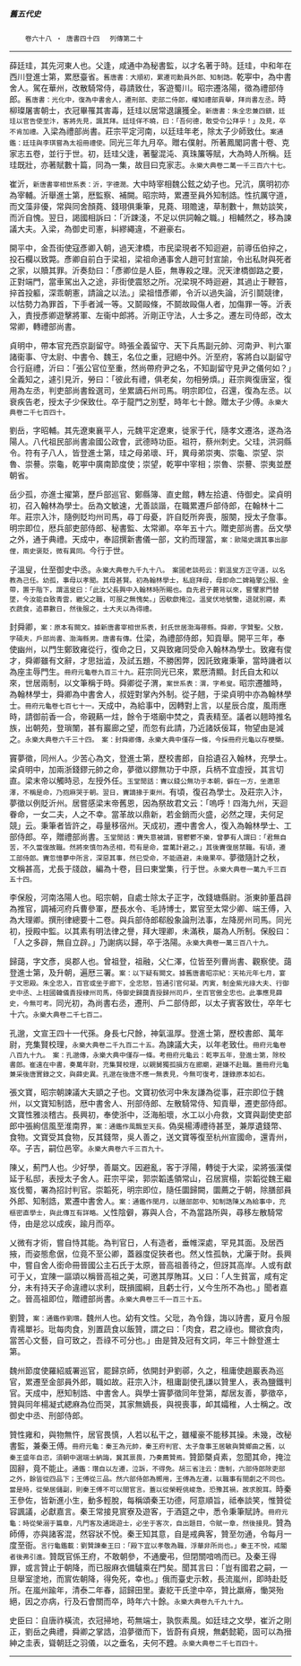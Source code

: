 

##### 舊五代史
　　`卷六十八 ‧ 唐書四十四`
　`列傳第二十`

* * *

薛廷珪，其先河東人也。父逢，咸通中為秘書監，以才名著于時。廷珪，中和年在西川登進士第，累厯臺省。`舊唐書：大順初，累遷司勳員外郎、知制誥。`乾寕中，為中書舍人。駕在華州，改散騎常侍，尋請致仕，客遊蜀川。昭宗遷洛陽，徵為禮部侍郎。`舊唐書：光化中，復為中書舍人，遷刑部、吏部二侍郎，權知禮部貢舉，拜尚書左丞。`時柳璨屠害朝士，衣冠畢罹其害毒，廷珪以居常退讓獲全。`新唐書：朱全忠兼四鎮，廷珪以官告使至汴，客將先見，諷其拜。廷珪佯不曉，曰：「吾何德，敢受令公拜乎！」及見，卒不肯加禮。`入梁為禮部尚書。莊宗平定河南，以廷珪年老，除太子少師致仕。`案通鑑：廷珪與李琪嘗為太祖冊禮使。`同光三年九月卒。贈右僕射。所著鳳閣詞書十卷、克家志五卷，並行于世。初，廷珪父逢，著鑿混沌、真珠簾等賦，大為時人所稱。廷珪既壯，亦著賦數十篇，同為一集，故目曰克家志。`永樂大典卷二萬一千三百六十七。`

崔沂，`新唐書宰相世系表：沂，字德潤。`大中時宰相魏公鉉之幼子也。兄沆，廣明初亦為宰輔。沂舉進士第，厯監察、補闕。昭宗時，累遷至員外知制誥。性抗厲守道，而文藻非優，常與同舍顏蕘、錢珝俱秉筆，見蕘、珝贍速，草制數十，無妨談笑，而沂自愧。翌日，謁國相訴曰：「沂踈淺，不足以供詞翰之職。」相輔然之，移為諫議大夫。入梁，為御史司憲，糾繆繩違，不避豪右。

開平中，金吾街使寇彥卿入朝，過天津橋，市民梁現者不知迴避，前導伍伯捽之，投石欄以致斃。彥卿自前白于梁祖，梁祖命通事舍人趙可封宣諭，令出私財與死者之家，以贖其罪。沂奏劾曰：「彥卿位是人臣，無專殺之理。況天津橋御路之要，正對端門，當車駕出入之途，非街使震怒之所。况梁現不時迴避，其過止于鞭笞，捽首投軀，深乖朝憲，請論之以法。」梁祖惜彥卿，令沂以過失論，沂引鬬競律，以怙勢力為罪首，下手者減一等。又鬬毆條，不鬬故毆傷人者，加傷罪一等。沂表入，責授彥卿遊擊將軍、左衞中郎將。沂剛正守法，人士多之。遷左司侍郎，改太常卿，轉禮部尚書。

貞明中，帶本官充西京副留守。時張全義留守、天下兵馬副元帥、河南尹、判六軍諸衞事、守太尉、中書令、魏王，名位之重，冠絕中外。沂至府，客將白以副留守合行庭禮，沂曰：「張公官位至重，然尚帶府尹之名，不知副留守見尹之儀何如？」全義知之，遽引見沂，勞曰：「彼此有禮，俱老矣，勿相勞煩。」莊宗興復唐室，復用為左丞，判吏部尚書銓選司，坐累謫石州司馬。明宗即位，召還，復為左丞。以衰疾告老，授太子少保致仕。卒于龍門之別墅，時年七十餘。贈太子少傅。`永樂大典卷二千七百四十。`

劉岳，字昭輔。其先遼東襄平人，元魏平定遼東，徙家于代，隨孝文遷洛，遂為洛陽人。八代祖民部尚書渝國公政會，武德時功臣。祖符，蔡州刺史。父珪，洪洞縣令。符有子八人，皆登進士第，珪之母弟瓌、玕，異母弟崇夷、崇龜、崇望、崇魯、崇謩。崇龜，乾寕中廣南節度使；崇望，乾寕中宰相；崇魯、崇謩、崇夷並歷朝省。

岳少孤，亦進士擢第，歷戶部巡官、鄭縣簿、直史館，轉左拾遺、侍御史。梁貞明初，召入翰林為學士。岳為文敏速，尤善談諧，在職累遷戶部侍郎，在翰林十二年。莊宗入汴，隨例貶均州司馬，尋丁母憂，許自貶所奔喪，服闋，授太子詹事。明宗即位，厯兵部吏部侍郎、秘書監、太常卿。卒年五十六。贈吏部尚書。岳文學之外，通于典禮。天成中，奉詔撰新書儀一部，文約而理當，`案：歐陽史謂其事出鄙俚，兩史褒貶，微有異同。`今行于世。

子溫叟，仕至御史中丞。`永樂大典卷九千九十八。　案國老談苑云：劉溫叟方正守道，以名教為己任。幼孤，事母以孝聞。其母甚賢。初為翰林學士，私庭拜母，母即命二婢箱擎公服、金帶，置于階下，謂溫叟曰：「此汝父長興中入翰林時所賜也。自先君子薨背以來，嘗懼家門替墜，今汝能自致青雲，繼父之職，可服之無愧矣。」因欷歔掩泣。溫叟伏地號慟，退就別寢，素衣蔬食，追慕數日，然後服之，士大夫以為得禮。`

封舜卿，`案：原本有闕文。據新唐書宰相世系表，封氏世居渤海蓚縣。舜卿，字贊聖。父敖，字碩夫，戶部尚書、渤海縣男。唐書有傳。`仕梁，為禮部侍郎，知貢舉。開平三年，奉使幽州，以門生鄭致雍從行，復命之日，又與致雍同受命入翰林為學士。致雍有俊才，舜卿雖有文辭，才思拙澁，及試五題，不勝困弊，因託致雍秉筆，當時譏者以為座主辱門生。`冊府元龜卷九百三十九。`莊宗同光已來，累厯清顯。封氏自太和以來，世居兩制，以文筆稱于時。舜卿從子渭，`案世系表：渭，字希叟。`昭宗遷雒時，為翰林學士，舜卿為中書舍人，叔姪對掌內外制。從子翹，于梁貞明中亦為翰林學士。`冊府元龜卷七百七十一。`天成中，為給事中，因轉對上言，以星辰合度，風雨應時，請御前香一合，帝親爇一炷，餘令于塔廟中焚之，貴表精至。議者以翹時推名族，出朝苑，登瑣闈，甚有巖廊之望，而忽有此請，乃近諸妖佞耳，物望由是減之。`永樂大典卷六千三十四。　案：封舜卿傳，永樂大典中僅存一條，今採冊府元龜以存梗槩。`

竇夢徵，同州人。少苦心為文，登進士第，歷校書郎，自拾遺召入翰林，充學士。梁貞明中，加兩浙錢鏐元帥之命，夢徵以鏐無功于中原，兵柄不宜虛授，其言切直。梁末帝以觸時忌，左授外任。`玉堂閒話：竇以錢公無功于本朝，僻在一方，坐邀恩澤，不稱是命，乃抱麻哭于朝。翌日，竇謫掾于東州。`有頃，復召為學士。及莊宗入汴，夢徵以例貶沂州。居嘗感梁末帝舊恩，因為祭故君文云：「嗚呼！四海九州，天迴眷命，一女二夫，人之不幸。當革故以鼎新，若金銷而火盛，必然之理，夫何足競」云。秉筆者皆許之，尋量移宿州。天成初，遷中書舍人，復入為翰林學士、工部侍郎。卒，贈禮部尚書。`玉堂閒話：竇失意被謫，嘗鬱鬱不樂，曾夢有人謂曰：「君無自苦，不久當復故職。然將來慎勿為丞相，苟有是命，當萬計避之。」其後竇復居禁職。有頃，遷工部侍郎。竇忽憶夢中所言，深惡其事，然已受命，不能遜避，未幾果卒。`夢徵隨計之秋，文稱甚高，尤長于牋啟，編為十卷，目曰東堂集，行于世。`永樂大典卷一萬九千三百五十四。`

李保殷，河南洛陽人也。昭宗朝，自處士除太子正字，改錢塘縣尉。浙東帥董昌辟為推官，調補河府兵曹參軍，歷長水令、毛詩博士，累官至太常少卿、端王傅，入為大理卿。撰刑律總要十二卷。與兵部侍郎郗殷象論刑法事，左降房州司馬。同光初，授殿中監。以其素有明法律之譽，拜大理卿，未滿秩，屬為人所制。保殷曰：「人之多辟，無自立辟。」乃謝病以歸，卒于洛陽。`永樂大典卷一萬三百八十九。`

歸藹，字文彥，吳郡人也。曾祖登，祖融，父仁澤，位皆至列曹尚書、觀察使。藹登進士第，及升朝，遍厯三署。`案：以下疑有闕文。據舊唐書昭宗紀：天祐元年七月，宴于文思殿。朱全忠入，百官或坐于廊下，全忠怒，笞通引官何凝。丙寅，制金紫光祿大夫、行御史中丞、上柱國韓儀責授棣州司馬，侍御史歸藹責授歸州司戶，坐百官傲全忠也。此事應見薛史，今無可考。`同光初，為尚書右丞，遷刑、戶二部侍郎，以太子賓客致仕，卒年七十六。`永樂大典卷二千七百二。`

孔邈，文宣王四十一代孫。身長七尺餘，神氣溫厚。登進士第，歷校書郎、萬年尉，充集賢校理，`永樂大典卷二千九百二十五。`為諫議大夫，以年老致仕。`冊府元龜卷八百九十九。　案：孔邈傳，永樂大典中僅存一條。考冊府元龜云：乾寕五年，登進士第，除校書郎。崔遠在中書，奏萬年尉，充集賢校理，以親舅獨孤損方在廊廟，避嫌不赴職。蓋冊府元龜兼采後唐實錄之文，與薛史異。孔邈在後唐不應一無表見，今無可復考，謹錄原本如右。`

張文寶，昭宗朝諫議大夫顗之子也。文寶初依河中朱友謙為從事，莊宗即位于魏州，以文寶知制誥，厯中書舍人、刑部侍郎、左散騎常侍、知貢舉，遷吏部侍郎。文寶性雅淡稽古。長興初，奉使浙中，泛海船壞，水工以小舟救，文寶與副使吏部郎中張絢信風至淮南界，`案：通鑑作風飄至天長。`偽吳楊溥禮待甚至，兼厚遺錢幣、食物。文寶受其食物，反其錢幣，吳人善之，送文寶等復至杭州宣國命，還青州，卒。子吉，嗣位邑宰。`永樂大典卷六千三百九十。`

陳乂，薊門人也。少好學，善屬文。因避亂，客于浮陽，轉徙于大梁，梁將張漢傑延于私邸，表授太子舍人。莊宗平梁，郭崇韜遙領常山，召居賔榻，崇韜從魏王繼岌伐蜀，署為招討判官。崇韜死，明宗即位，隨任圜歸闕，圜薦之于朝，除膳部員外郎、知制誥，累遷中書舍人。`案：通鑑作閏月，以膳部郎中、知制誥陳乂為給事中，充樞密直學士，與此傳互有詳略。`乂性陰僻，寡與人合，不為當路所與，尋移左散騎常侍，由是忿以成疾，踰月而卒。

乂微有才術，嘗自恃其能。為判官日，人有造者，垂帷深處，罕見其面。及居西掖，而姿態愈倨，位竟不至公卿，蓋器度促狹者也。然乂性孤執，尤廉于財。長興中，嘗自舍人銜命冊晉國公主石氏于太原，晉高祖善待之，但訝其高岸。人或有獻可于乂，宜陳一謳頌以稱晉高祖之美，可邀其厚賄耳。乂曰：「人生貧富，咸有定分，未有持天子命違禮以求利，既損國綱，且虧士行，乂今生所不為也。」聞者嘉之。晉高祖即位，贈禮部尚書。`永樂大典卷三千一百三十五。`

劉贊，`案：通鑑作劉瓚。`魏州人也。幼有文性。父玭，為令錄，誨以詩書，夏月令服青襦單衫。玭每肉食，別置蔬食以飯贊，謂之曰：「肉食，君之祿也。爾欲食肉，當苦心文藝，自可致之，吾祿不可分也。」由是贊及冠有文詞，年三十餘登進士第。

魏州節度使羅紹威署巡官，罷歸京師，依開封尹劉鄩，久之，租庸使趙巖表為巡官，累遷至金部員外郎，職如故。莊宗入汴，租庸副使孔謙以贊里人，表為鹽鐵判官。天成中，厯知制誥、中書舍人。與學士竇夢徵同年登第，鄰居友善，夢徵卒，贊與同年楊凝式緦麻為位而哭，其家無嫡長，與視喪事，卹其孀稚，人士稱之。改御史中丞、刑部侍郎。

贊性雍和，與物無忤，居官畏慎，人若以私干之，雖權豪不能移其操。未幾，改秘書監，兼秦王傅。`冊府元龜：秦王為元帥，秦王府判官、太子詹事王居敏與贊鄉曲之舊，以秦王盛年自恣，須朝中選端士納誨，冀其禀畏，乃奏薦贊焉。`贊節槩貞素，忽聞其命，掩泣固辭，竟不能止。`通鑑：瓚自以左遷，泣訴，不得免。胡三省注云：唐制，六部侍郎除吏部之外，餘皆從四品下；王傅從三品。然六部侍郎為嚮用，王傅為左遷，以職事有間劇之不同也。當是時，從榮居儲副，則秦王傅不可以間官言。蓋以從榮輕佻峻急，恐豫其禍，故求脫耳。`時秦王參佐，皆新進小生，動多輕脫，每稱頌秦王功德，阿意順旨，祗奉談笑，惟贊從容諷議，必獻嘉言。秦王常接見賔寮及遊客，于酒筵之中，悉令秉筆賦詩。`冊府元龜：時從榮溺于篇章，凡門客及通謁遊士，必坐于客次，自出題目，令賦一章，然後接見。`贊為師傅，亦與諸客混，然容狀不悅。秦王知其意，自是戒典客，贊至勿通，令每月一度至衙。`言行龜鑑載：劉贊諫秦王曰：「殿下宜以孝敬為職，浮華非所尚也。」秦王不悅，戒閽者後弗引進。`贊既官係王府，不敢朝參，不通慶弔，但閉關喑嗚而已。及秦王得罪，或言贊止于朝降，而已服麻衣備驢乘在門矣。聞其言曰：「豈有國君之嗣，一旦舉室塗地，而賔佐朝降，得免死，幸也。」俄而臺史示敕，長流嵐州，即時赴貶所。在嵐州踰年，清泰二年春，詔歸田里。妻紇干氏塗中卒，贊比羸瘠，慟哭殆絕，因之亦病，行及石會關而卒，時年六十餘。`永樂大典卷九千九十九。`

史臣曰：自唐祚橫流，衣冠掃地，苟無端士，孰恢素風。如廷珪之文學，崔沂之剛正，劉岳之典禮，舜卿之掌誥，洎夢徵而下，皆蔚有貞規，無虧懿範，固可以為搢紳之圭表，聳朝廷之羽儀，以之垂名，夫何不韙。`永樂大典卷二千七百四十。`

* * *

